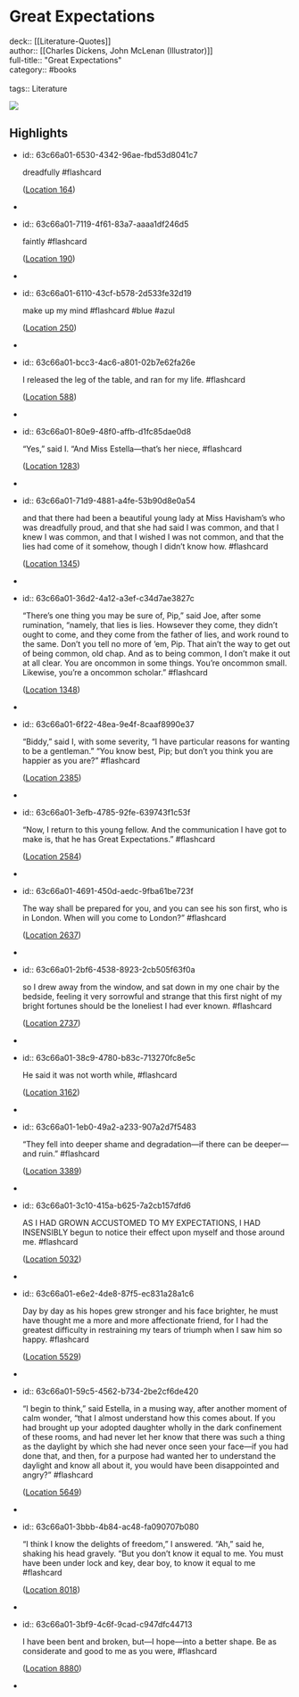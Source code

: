 # Great Expectations

deck:: [[Literature-Quotes]]\
author:: [[Charles Dickens, John McLenan (Illustrator)]]\
full-title:: "Great Expectations"\
category:: #books\
\
tags:: Literature  

![](https://images-na.ssl-images-amazon.com/images/I/516U6tIUadL._SL200_.jpg)
## Highlights
- id:: 63c66a01-6530-4342-96ae-fbd53d8041c7
  
  dreadfully #flashcard 
  
  
    ([Location 164](https://readwise.io/to_kindle?action=open&asin=B01E0XDNGK&location=164))
-
- id:: 63c66a01-7119-4f61-83a7-aaaa1df246d5
  
  faintly #flashcard 
  
  
    ([Location 190](https://readwise.io/to_kindle?action=open&asin=B01E0XDNGK&location=190))
-
- id:: 63c66a01-6110-43cf-b578-2d533fe32d19
  
  make up my mind #flashcard  #blue #azul 
  
  
    ([Location 250](https://readwise.io/to_kindle?action=open&asin=B01E0XDNGK&location=250))
-
- id:: 63c66a01-bcc3-4ac6-a801-02b7e62fa26e
  
  I released the leg of the table, and ran for my life. #flashcard 
  
  
    ([Location 588](https://readwise.io/to_kindle?action=open&asin=B01E0XDNGK&location=588))
-
- id:: 63c66a01-80e9-48f0-affb-d1fc85dae0d8
  
  “Yes,” said I. “And Miss Estella—that’s her niece, #flashcard 
  
  
    ([Location 1283](https://readwise.io/to_kindle?action=open&asin=B01E0XDNGK&location=1283))
-
- id:: 63c66a01-71d9-4881-a4fe-53b90d8e0a54
  
  and that there had been a beautiful young lady at Miss Havisham’s who was dreadfully proud, and that she had said I was common, and that I knew I was common, and that I wished I was not common, and that the lies had come of it somehow, though I didn’t know how. #flashcard 
  
  
    ([Location 1345](https://readwise.io/to_kindle?action=open&asin=B01E0XDNGK&location=1345))
-
- id:: 63c66a01-36d2-4a12-a3ef-c34d7ae3827c
  
  “There’s one thing you may be sure of, Pip,” said Joe, after some rumination, “namely, that lies is lies. Howsever they come, they didn’t ought to come, and they come from the father of lies, and work round to the same. Don’t you tell no more of ’em, Pip. That ain’t the way to get out of being common, old chap. And as to being common, I don’t make it out at all clear. You are oncommon in some things. You’re oncommon small. Likewise, you’re a oncommon scholar.” #flashcard 
  
  
    ([Location 1348](https://readwise.io/to_kindle?action=open&asin=B01E0XDNGK&location=1348))
-
- id:: 63c66a01-6f22-48ea-9e4f-8caaf8990e37
  
  “Biddy,” said I, with some severity, “I have particular reasons for wanting to be a gentleman.” “You know best, Pip; but don’t you think you are happier as you are?” #flashcard 
  
  
    ([Location 2385](https://readwise.io/to_kindle?action=open&asin=B01E0XDNGK&location=2385))
-
- id:: 63c66a01-3efb-4785-92fe-639743f1c53f
  
  “Now, I return to this young fellow. And the communication I have got to make is, that he has Great Expectations.” #flashcard 
  
  
    ([Location 2584](https://readwise.io/to_kindle?action=open&asin=B01E0XDNGK&location=2584))
-
- id:: 63c66a01-4691-450d-aedc-9fba61be723f
  
  The way shall be prepared for you, and you can see his son first, who is in London. When will you come to London?” #flashcard 
  
  
    ([Location 2637](https://readwise.io/to_kindle?action=open&asin=B01E0XDNGK&location=2637))
-
- id:: 63c66a01-2bf6-4538-8923-2cb505f63f0a
  
  so I drew away from the window, and sat down in my one chair by the bedside, feeling it very sorrowful and strange that this first night of my bright fortunes should be the loneliest I had ever known. #flashcard 
  
  
    ([Location 2737](https://readwise.io/to_kindle?action=open&asin=B01E0XDNGK&location=2737))
-
- id:: 63c66a01-38c9-4780-b83c-713270fc8e5c
  
  He said it was not worth while, #flashcard 
  
  
    ([Location 3162](https://readwise.io/to_kindle?action=open&asin=B01E0XDNGK&location=3162))
-
- id:: 63c66a01-1eb0-49a2-a233-907a2d7f5483
  
  “They fell into deeper shame and degradation—if there can be deeper—and ruin.” #flashcard 
  
  
    ([Location 3389](https://readwise.io/to_kindle?action=open&asin=B01E0XDNGK&location=3389))
-
- id:: 63c66a01-3c10-415a-b625-7a2cb157dfd6
  
  AS I HAD GROWN ACCUSTOMED TO MY EXPECTATIONS, I HAD INSENSIBLY begun to notice their effect upon myself and those around me. #flashcard 
  
  
    ([Location 5032](https://readwise.io/to_kindle?action=open&asin=B01E0XDNGK&location=5032))
-
- id:: 63c66a01-e6e2-4de8-87f5-ec831a28a1c6
  
  Day by day as his hopes grew stronger and his face brighter, he must have thought me a more and more affectionate friend, for I had the greatest difficulty in restraining my tears of triumph when I saw him so happy. #flashcard 
  
  
    ([Location 5529](https://readwise.io/to_kindle?action=open&asin=B01E0XDNGK&location=5529))
-
- id:: 63c66a01-59c5-4562-b734-2be2cf6de420
  
  “I begin to think,” said Estella, in a musing way, after another moment of calm wonder, “that I almost understand how this comes about. If you had brought up your adopted daughter wholly in the dark confinement of these rooms, and had never let her know that there was such a thing as the daylight by which she had never once seen your face—if you had done that, and then, for a purpose had wanted her to understand the daylight and know all about it, you would have been disappointed and angry?” #flashcard 
  
  
    ([Location 5649](https://readwise.io/to_kindle?action=open&asin=B01E0XDNGK&location=5649))
-
- id:: 63c66a01-3bbb-4b84-ac48-fa090707b080
  
  “I think I know the delights of freedom,” I answered. “Ah,” said he, shaking his head gravely. “But you don’t know it equal to me. You must have been under lock and key, dear boy, to know it equal to me #flashcard 
  
  
    ([Location 8018](https://readwise.io/to_kindle?action=open&asin=B01E0XDNGK&location=8018))
-
- id:: 63c66a01-3bf9-4c6f-9cad-c947dfc44713
  
  I have been bent and broken, but—I hope—into a better shape. Be as considerate and good to me as you were, #flashcard 
  
  
    ([Location 8880](https://readwise.io/to_kindle?action=open&asin=B01E0XDNGK&location=8880))
-